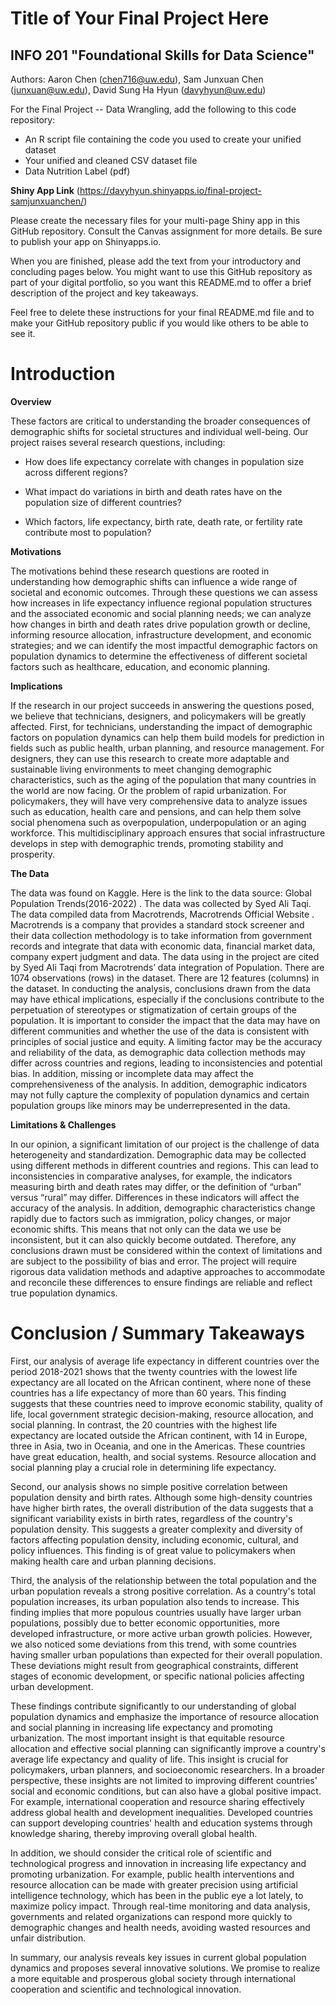 # Title of Your Final Project Here 
## INFO 201 "Foundational Skills for Data Science"

Authors: Aaron Chen (chen716@uw.edu), Sam Junxuan Chen (junxuan@uw.edu), David Sung Ha Hyun (davyhyun@uw.edu)

For the Final Project -- Data Wrangling, add the following to this code repository:

* An R script file containing the code you used to create your unified dataset 
* Your unified and cleaned CSV dataset file
* Data Nutrition Label (pdf) 

**Shiny App Link**
(https://davyhyun.shinyapps.io/final-project-samjunxuanchen/)

Please create the necessary files for your multi-page Shiny app in this GitHub repository. Consult the Canvas assignment for more details. Be sure to publish your app on Shinyapps.io.

When you are finished, please add the text from your introductory and concluding pages below. You might want to use this GitHub repository as part of your digital portfolio, so you want this README.md to offer a brief description of the project and key takeaways.

Feel free to delete these instructions for your final README.md file and to make your GitHub repository public if you would like others to be able to see it. 

# Introduction

**Overview**

These factors are critical to understanding the broader consequences of demographic shifts for societal structures and individual well-being. Our project raises several research questions, including:

- How does life expectancy correlate with changes in population size across different regions?

- What impact do variations in birth and death rates have on the population size of different countries?

- Which factors, life expectancy, birth rate, death rate, or fertility rate contribute most to population?

**Motivations**

The motivations behind these research questions are rooted in understanding how demographic shifts can influence a wide range of societal and economic outcomes. Through these questions we can assess how increases in life expectancy influence regional population structures and the associated economic and social planning needs; we can analyze how changes in birth and death rates drive population growth or decline, informing resource allocation, infrastructure development, and economic strategies; and we can identify the most impactful demographic factors on population dynamics to determine the effectiveness of different societal factors such as healthcare, education, and economic planning.

**Implications**

If the research in our project succeeds in answering the questions posed, we believe that technicians, designers, and policymakers will be greatly affected. First, for technicians, understanding the impact of demographic factors on population dynamics can help them build models for prediction in fields such as public health, urban planning, and resource management. For designers, they can use this research to create more adaptable and sustainable living environments to meet changing demographic characteristics, such as the aging of the population that many countries in the world are now facing. Or the problem of rapid urbanization. For policymakers, they will have very comprehensive data to analyze issues such as education, health care and pensions, and can help them solve social phenomena such as overpopulation, underpopulation or an aging workforce. This multidisciplinary approach ensures that social infrastructure develops in step with demographic trends, promoting stability and prosperity.

**The Data**

The data was found on Kaggle. Here is the link to the data source: Global Population Trends(2016-2022) . The data was collected by Syed Ali Taqi. The data compiled data from Macrotrends, Macrotrends Official Website . Macrotrends is a company that provides a standard stock screener and their data collection methodology is to take information from government records and integrate that data with economic data, financial market data, company expert judgment and data. The data using in the project are cited by Syed Ali Taqi from Macrotrends’ data integration of Population. There are 1074 observations (rows) in the dataset. There are 12 features (columns) in the dataset. In conducting the analysis, conclusions drawn from the data may have ethical implications, especially if the conclusions contribute to the perpetuation of stereotypes or stigmatization of certain groups of the population. It is important to consider the impact that the data may have on different communities and whether the use of the data is consistent with principles of social justice and equity. A limiting factor may be the accuracy and reliability of the data, as demographic data collection methods may differ across countries and regions, leading to inconsistencies and potential bias. In addition, missing or incomplete data may affect the comprehensiveness of the analysis. In addition, demographic indicators may not fully capture the complexity of population dynamics and certain population groups like minors may be underrepresented in the data.

**Limitations & Challenges**

In our opinion, a significant limitation of our project is the challenge of data heterogeneity and standardization. Demographic data may be collected using different methods in different countries and regions. This can lead to inconsistencies in comparative analyses, for example, the indicators measuring birth and death rates may differ, or the definition of “urban” versus “rural” may differ. Differences in these indicators will affect the accuracy of the analysis. In addition, demographic characteristics change rapidly due to factors such as immigration, policy changes, or major economic shifts. This means that not only can the data we use be inconsistent, but it can also quickly become outdated. Therefore, any conclusions drawn must be considered within the context of limitations and are subject to the possibility of bias and error. The project will require rigorous data validation methods and adaptive approaches to accommodate and reconcile these differences to ensure findings are reliable and reflect true population dynamics.

# Conclusion / Summary Takeaways

First, our analysis of average life expectancy in different countries over the period 2018-2021 shows that the twenty countries with the lowest life expectancy are all located on the African continent, where none of these countries has a life expectancy of more than 60 years. This finding suggests that these countries need to improve economic stability, quality of life, local government strategic decision-making, resource allocation, and social planning. In contrast, the 20 countries with the highest life expectancy are located outside the African continent, with 14 in Europe, three in Asia, two in Oceania, and one in the Americas. These countries have great education, health, and social systems. Resource allocation and social planning play a crucial role in determining life expectancy.

Second, our analysis shows no simple positive correlation between population density and birth rates. Although some high-density countries have higher birth rates, the overall distribution of the data suggests that a significant variability exists in birth rates, regardless of the country's population density. This suggests a greater complexity and diversity of factors affecting population density, including economic, cultural, and policy influences. This finding is of great value to policymakers when making health care and urban planning decisions.

Third, the analysis of the relationship between the total population and the urban population reveals a strong positive correlation. As a country's total population increases, its urban population also tends to increase. This finding implies that more populous countries usually have larger urban populations, possibly due to better economic opportunities, more developed infrastructure, or more active urban growth policies. However, we also noticed some deviations from this trend, with some countries having smaller urban populations than expected for their overall population. These deviations might result from geographical constraints, different stages of economic development, or specific national policies affecting urban development.

These findings contribute significantly to our understanding of global population dynamics and emphasize the importance of resource allocation and social planning in increasing life expectancy and promoting urbanization. The most important insight is that equitable resource allocation and effective social planning can significantly improve a country's average life expectancy and quality of life. This insight is crucial for policymakers, urban planners, and socioeconomic researchers. In a broader perspective, these insights are not limited to improving different countries' social and economic conditions, but can also have a global positive impact. For example, international cooperation and resource sharing effectively address global health and development inequalities. Developed countries can support developing countries' health and education systems through knowledge sharing, thereby improving overall global health.

In addition, we should consider the critical role of scientific and technological progress and innovation in increasing life expectancy and promoting urbanization. For example, public health interventions and resource allocation can be made with greater precision using artificial intelligence technology, which has been in the public eye a lot lately, to maximize policy impact. Through real-time monitoring and data analysis, governments and related organizations can respond more quickly to demographic changes and health needs, avoiding wasted resources and unfair distribution.

In summary, our analysis reveals key issues in current global population dynamics and proposes several innovative solutions. We promise to realize a more equitable and prosperous global society through international cooperation and scientific and technological innovation.